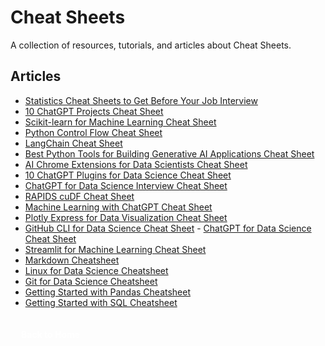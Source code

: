 # Cheat Sheets

A collection of resources, tutorials, and articles about Cheat Sheets.

## Articles

- [Statistics Cheat Sheets to Get Before Your Job Interview](https://www.statology.org/statistics-cheat-sheets-job-interview/) 
- [10 ChatGPT Projects Cheat Sheet](https://www.kdnuggets.com/10-chatgpt-projects-cheat-sheet)
- [Scikit-learn for Machine Learning Cheat Sheet](https://www.kdnuggets.com/2022/12/scikit-learn-machine-learning-cheatsheet.html) 
- [Python Control Flow Cheat Sheet](https://www.kdnuggets.com/2022/11/python-control-flow-cheatsheet.html)
- [LangChain Cheat Sheet](https://www.kdnuggets.com/2023/08/langchain-cheat-sheet.html) 
- [Best Python Tools for Building Generative AI Applications Cheat Sheet](https://www.kdnuggets.com/2023/08/best-python-tools-generative-ai-cheat-sheet.html)
- [AI Chrome Extensions for Data Scientists Cheat Sheet](https://www.kdnuggets.com/2023/06/ai-chrome-extensions-data-scientists-cheat-sheet.html) 
- [10 ChatGPT Plugins for Data Science Cheat Sheet](https://www.kdnuggets.com/2023/06/10-chatgpt-plugins-data-science-cheat-sheet.html)
- [ChatGPT for Data Science Interview Cheat Sheet](https://www.kdnuggets.com/2023/06/chatgpt-data-science-interviews-cheat-sheet.html) 
- [RAPIDS cuDF Cheat Sheet](https://www.kdnuggets.com/2023/05/cudf-data-science-cheat-sheet.html)
- [Machine Learning with ChatGPT Cheat Sheet](https://www.kdnuggets.com/2023/05/machine-learning-chatgpt-cheat-sheet.html) 
- [Plotly Express for Data Visualization Cheat Sheet](https://www.kdnuggets.com/2023/03/plotly-express-data-visualization-cheat-sheet.html)
- [GitHub CLI for Data Science Cheat Sheet](https://www.kdnuggets.com/2023/03/github-cli-data-science-cheat-sheet.html) - [ChatGPT for Data Science Cheat Sheet](https://www.kdnuggets.com/2023/03/chatgpt-data-science-cheat-sheet.html)
- [Streamlit for Machine Learning Cheat Sheet](https://www.kdnuggets.com/2023/01/streamlit-machine-learning-cheat-sheet.html) 
- [Markdown Cheatsheet](https://www.kdnuggets.com/2022/12/markdown-cheatsheet.html)
- [Linux for Data Science Cheatsheet](https://www.kdnuggets.com/2022/11/linux-data-science-cheatsheet.html) 
- [Git for Data Science Cheatsheet](https://www.kdnuggets.com/2022/11/git-data-science-cheatsheet.html)
- [Getting Started with Pandas Cheatsheet](https://www.kdnuggets.com/2022/09/getting-started-pandas-cheatsheet.html) 
- [Getting Started with SQL Cheatsheet](https://www.kdnuggets.com/2022/08/getting-started-sql-cheatsheet.html)

<a href="/" class="button" style="display: flex; align-items: center; justify-content: center; padding: 4px 12px; width: max-content; background: var(--primary-color); color: white; text-decoration: none; border-radius: 4px; margin-top: 30px; font-weight: bold; font-size: 1em; transition: transform 0.2s ease;"><i class="fas fa-home"></i><span style="margin-left: 5px;">Back to Home</span></a>

